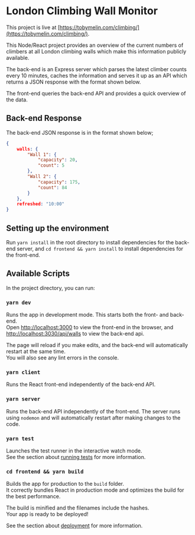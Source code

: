 # London Climbing Wall Monitor

This project is live at [https://tobymelin.com/climbing/](https://tobymelin.com/climbing/).

This Node/React project provides an overview of the current numbers of climbers at all London climbing walls which make this information publicly available.

The back-end is an Express server which parses the latest climber counts every 10 minutes, caches the information and serves it up as an API which returns a JSON response with the format shown below.

The front-end queries the back-end API and provides a quick overview of the data. 

## Back-end Response

The back-end JSON response is in the format shown below;

```json
{
    walls: {
        "Wall 1": {
            "capacity": 20,
            "count": 5
        },
        "Wall 2": {
            "capacity": 175,
            "count": 84
        }
    },
    refreshed: "10:00"
}
```

## Setting up the environment

Run `yarn install` in the root directory to install dependencies for the back-end server, and `cd frontend && yarn install` to install dependencies for the front-end.

## Available Scripts

In the project directory, you can run:

### `yarn dev`

Runs the app in development mode. This starts both the front- and back-end.<br />
Open [http://localhost:3000](http://localhost:3000) to view the front-end in the browser, and [http://localhost:3030/api/walls](http://localhost:3030/api/walls) to view the back-end api.

The page will reload if you make edits, and the back-end will automatically restart at the same time.<br />
You will also see any lint errors in the console.

### `yarn client`

Runs the React front-end independently of the back-end API.

### `yarn server`

Runs the back-end API independently of the front-end. The server runs using `nodemon` and will automatically restart after making changes to the code.

### `yarn test`

Launches the test runner in the interactive watch mode.<br />
See the section about [running tests](https://facebook.github.io/create-react-app/docs/running-tests) for more information.

### `cd frontend && yarn build`

Builds the app for production to the `build` folder.<br />
It correctly bundles React in production mode and optimizes the build for the best performance.

The build is minified and the filenames include the hashes.<br />
Your app is ready to be deployed!

See the section about [deployment](https://facebook.github.io/create-react-app/docs/deployment) for more information.
